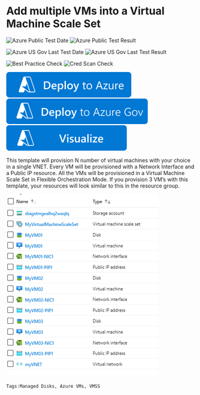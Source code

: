 # Add multiple VMs into a Virtual Machine Scale Set

![Azure Public Test Date](https://azurequickstartsservice.blob.core.windows.net/badges/quickstarts/microsoft.compute/vmss-flexible-orchestration-manual-add-vm/PublicLastTestDate.svg)
![Azure Public Test Result](https://azurequickstartsservice.blob.core.windows.net/badges/quickstarts/microsoft.compute/vmss-flexible-orchestration-manual-add-vm/PublicDeployment.svg)

![Azure US Gov Last Test Date](https://azurequickstartsservice.blob.core.windows.net/badges/quickstarts/microsoft.compute/vmss-flexible-orchestration-manual-add-vm/FairfaxLastTestDate.svg)
![Azure US Gov Last Test Result](https://azurequickstartsservice.blob.core.windows.net/badges/quickstarts/microsoft.compute/vmss-flexible-orchestration-manual-add-vm/FairfaxDeployment.svg)

![Best Practice Check](https://azurequickstartsservice.blob.core.windows.net/badges/quickstarts/microsoft.compute/vmss-flexible-orchestration-manual-add-vm/BestPracticeResult.svg)
![Cred Scan Check](https://azurequickstartsservice.blob.core.windows.net/badges/quickstarts/microsoft.compute/vmss-flexible-orchestration-manual-add-vm/CredScanResult.svg)

[![Deploy To Azure](https://raw.githubusercontent.com/Azure/azure-quickstart-templates/master/1-CONTRIBUTION-GUIDE/images/deploytoazure.svg?sanitize=true)](https://portal.azure.com/#create/Microsoft.Template/uri/https%3A%2F%2Fraw.githubusercontent.com%2FAzure%2Fazure-quickstart-templates%2Fmaster%2Fquickstarts%2Fmicrosoft.compute%2Fvmss-flexible-orchestration-manual-add-vm%2Fazuredeploy.json)
[![Deploy To Azure US Gov](https://raw.githubusercontent.com/Azure/azure-quickstart-templates/master/1-CONTRIBUTION-GUIDE/images/deploytoazuregov.svg?sanitize=true)](https://portal.azure.us/#create/Microsoft.Template/uri/https%3A%2F%2Fraw.githubusercontent.com%2FAzure%2Fazure-quickstart-templates%2Fmaster%2Fquickstarts%2Fmicrosoft.compute%2Fvmss-flexible-orchestration-manual-add-vm%2Fazuredeploy.json)
[![Visualize](https://raw.githubusercontent.com/Azure/azure-quickstart-templates/master/1-CONTRIBUTION-GUIDE/images/visualizebutton.svg?sanitize=true)](http://armviz.io/#/?load=https://portal.azure.us/#create/Microsoft.Template/uri/https%3A%2F%2Fraw.githubusercontent.com%2FAzure%2Fazure-quickstart-templates%2Fmaster%2Fquickstarts%2Fmicrosoft.compute%2Fvmss-flexible-orchestration-manual-add-vm%2Fazuredeploy.json)

This template will provision N number of virtual machines with your choice in a single VNET. Every VM will be provisioned with a Network Interface and a Public IP resource. All the VMs will be provisioned in a Virtual Machine Scale Set in Flexible Orchestration Mode. 
If you provision 3 VM’s with this template, your resources will look similar to this in the resource group. 

![template resources](images/resources.png "template resource objects")

`Tags:Managed Disks, Azure VMs, VMSS`


